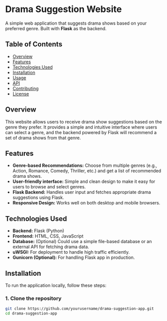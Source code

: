 # Drama Suggestion Website

A simple web application that suggests drama shows based on your preferred genre. Built with **Flask** as the backend.

## Table of Contents

- [Overview](#overview)
- [Features](#features)
- [Technologies Used](#technologies-used)
- [Installation](#installation)
- [Usage](#usage)
- [API](#api)
- [Contributing](#contributing)
- [License](#license)

## Overview

This website allows users to receive drama show suggestions based on the genre they prefer. It provides a simple and intuitive interface where users can select a genre, and the backend powered by Flask will recommend a set of drama shows from that genre.

## Features

- **Genre-based Recommendations:** Choose from multiple genres (e.g., Action, Romance, Comedy, Thriller, etc.) and get a list of recommended drama shows.
- **User-friendly interface:** Simple and clean design to make it easy for users to browse and select genres.
- **Flask Backend:** Handles user input and fetches appropriate drama suggestions using Flask.
- **Responsive Design:** Works well on both desktop and mobile browsers.

## Technologies Used

- **Backend:** Flask (Python)
- **Frontend:** HTML, CSS, JavaScript
- **Database:** (Optional) Could use a simple file-based database or an external API for fetching drama data.
- **uWSGI:** For deployment to handle high traffic efficiently.
- **Gunicorn (Optional):** For handling Flask app in production.
  
## Installation

To run the application locally, follow these steps:

### 1. Clone the repository

```bash
git clone https://github.com/yourusername/drama-suggestion-app.git
cd drama-suggestion-app
